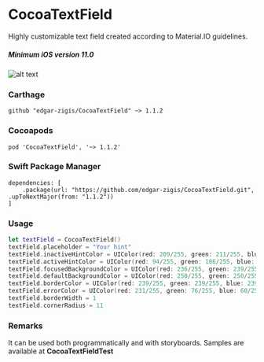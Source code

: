 # CocoaTextField

Highly customizable text field created according to Material.IO guidelines.
##### Minimum iOS version 11.0

![alt text](https://github.com/edgar-zigis/CocoaTextField/blob/master/sample.gif?raw=true)

### Carthage

```
github "edgar-zigis/CocoaTextField" ~> 1.1.2
```
### Cocoapods

```
pod 'CocoaTextField', '~> 1.1.2'
```
### Swift Package Manager

```
dependencies: [
    .package(url: "https://github.com/edgar-zigis/CocoaTextField.git", .upToNextMajor(from: "1.1.2"))
]
```
### Usage
``` swift
let textField = CocoaTextField()
textField.placeholder = "Your hint"
textField.inactiveHintColor = UIColor(red: 209/255, green: 211/255, blue: 212/255, alpha: 1)
textField.activeHintColor = UIColor(red: 94/255, green: 186/255, blue: 187/255, alpha: 1)
textField.focusedBackgroundColor = UIColor(red: 236/255, green: 239/255, blue: 239/255, alpha: 1)
textField.defaultBackgroundColor = UIColor(red: 250/255, green: 250/255, blue: 250/255, alpha: 1)
textField.borderColor = UIColor(red: 239/255, green: 239/255, blue: 239/255, alpha: 1)
textField.errorColor = UIColor(red: 231/255, green: 76/255, blue: 60/255, alpha: 0.7)
textField.borderWidth = 1
textField.cornerRadius = 11
```
### Remarks
It can be used both programmatically and with storyboards. Samples are available at **CocoaTextFieldTest**
